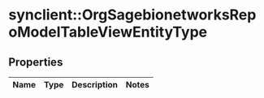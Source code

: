 # synclient::OrgSagebionetworksRepoModelTableViewEntityType


## Properties
Name | Type | Description | Notes
------------ | ------------- | ------------- | -------------


